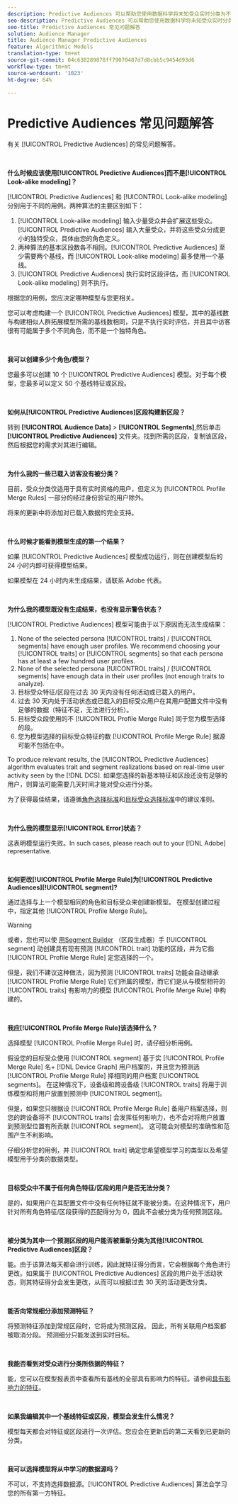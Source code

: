 ```yaml
---
description: Predictive Audiences 可以帮助您使用数据科学将未知受众实时分类为不同的角色。
seo-description: Predictive Audiences 可以帮助您使用数据科学将未知受众实时分类为不同的角色。
seo-title: Predictive Audiences 常见问题解答
solution: Audience Manager
title: Audience Manager Predictive Audiences
feature: Algorithmic Models
translation-type: tm+mt
source-git-commit: 04c638289878ff79070487d7d8cbb5c9454d93d6
workflow-type: tm+mt
source-wordcount: '1023'
ht-degree: 64%

---
```



# Predictive Audiences 常见问题解答

有关 [!UICONTROL Predictive Audiences] 的常见问题解答。

 

**什么时候应该使用[!UICONTROL Predictive Audiences]而不是[!UICONTROL Look-alike modeling]？**

[!UICONTROL Predictive Audiences] 和 [!UICONTROL Look-alike modeling] 分别用于不同的用例。两种算法的主要区别如下：

1. [!UICONTROL Look-alike modeling] 输入少量受众并会扩展这些受众。[!UICONTROL Predictive Audiences] 输入大量受众，并将这些受众分成更小的独特受众，具体由您的角色定义。
1. 两种算法的基本区段数各不相同。[!UICONTROL Predictive Audiences] 至少需要两个基线，而 [!UICONTROL Look-alike modeling] 最多使用一个基线。
1. [!UICONTROL Predictive Audiences] 执行实时区段评估，而 [!UICONTROL Look-alike modeling] 则不执行。

根据您的用例，您应决定哪种模型与您更相关。

您可以考虑构建一个 [!UICONTROL Predictive Audiences] 模型，其中的基线数与构建相似人群拓展模型所需的基线数相同，只是不执行实时评估，并且其中访客很有可能属于多个不同角色，而不是一个独特角色。

 

**我可以创建多少个角色/模型？**

您最多可以创建 10 个 [!UICONTROL Predictive Audiences] 模型。对于每个模型，您最多可以定义 50 个基线特征或区段。

 

**如何从[!UICONTROL Predictive Audiences]区段构建新区段？**

转到 **[!UICONTROL Audience Data]** > **[!UICONTROL Segments]**,然后单击 **[!UICONTROL Predictive Audiences]** 文件夹。找到所需的区段，复制该区段，然后根据您的需求对其进行编辑。

 

**为什么我的一些已载入访客没有被分类？**

目前，受众分类仅适用于具有实时资格的用户，但定义为 [!UICONTROL Profile Merge Rules] 一部分的经过身份验证的用户除外。

将来的更新中将添加对已载入数据的完全支持。

 

**什么时候才能看到模型生成的第一个结果？**

如果 [!UICONTROL Predictive Audiences] 模型成功运行，则在创建模型后的 24 小时内即可获得模型结果。

如果模型在 24 小时内未生成结果，请联系 Adobe 代表。

 

**为什么我的模型既没有生成结果，也没有显示警告状态？**

[!UICONTROL Predictive Audiences] 模型可能由于以下原因而无法生成结果：

1. None of the selected persona [!UICONTROL traits] / [!UICONTROL segments] have enough user profiles. We recommend choosing your [!UICONTROL traits] or [!UICONTROL segments] so that each persona has at least a few hundred user profiles.
1. None of the selected persona [!UICONTROL traits] / [!UICONTROL segments] have enough data in their user profiles (not enough traits to analyze).
1. 目标受众特征/区段在过去 30 天内没有任何活动或已载入的用户。
1. 过去 30 天内处于活动状态或已载入的目标受众用户在其用户配置文件中没有足够的数据（特征不足，无法进行分析）。
1. 目标受众段使用的不 [!UICONTROL Profile Merge Rule] 同于您为模型选择的段。
1. 您为模型选择的目标受众特征的数 [!UICONTROL Profile Merge Rule] 据源可能不包括在中。

To produce relevant results, the [!UICONTROL Predictive Audiences] algorithm evaluates trait and segment realizations based on real-time user activity seen by the [!DNL DCS]. 如果您选择的新基本特征和区段还没有足够的用户，则算法可能需要几天时间才能对受众进行分类。

为了获得最佳结果，请遵循[角色选择标准](../features/algorithmic-models/predictive-audiences.md#selection-personas)和[目标受众选择标准](../features/algorithmic-models/predictive-audiences.md#selection-audience)中的建议准则。

 

**为什么我的模型显示[!UICONTROL Error]状态？**

这表明模型运行失败。In such cases, please reach out to your [!DNL Adobe] representative.

 

**如何更改[!UICONTROL Profile Merge Rule]为[!UICONTROL Predictive Audiences][!UICONTROL segment]?**

通过选择与上一个模型相同的角色和目标受众来创建新模型。 在模型创建过程中，指定其他 [!UICONTROL Profile Merge Rule]。

>[!WARNING]
> 或者，您也可以使 [用Segment Builder](../features/segments/segment-builder.md) （区段生成器）手 [!UICONTROL segment] 动创建具有现有预测 [!UICONTROL trait] 功能的区段，并为它指 [!UICONTROL Profile Merge Rule] 定您选择的一个。
> 
> 但是，我们不建议这种做法，因为预测 [!UICONTROL traits] 功能会自动继承 [!UICONTROL Profile Merge Rule] 它们所属的模型，而它们是从与模型相符的 [!UICONTROL traits] 有影响力的模型 [!UICONTROL Profile Merge Rule] 中构建的。

 

**我应[!UICONTROL Profile Merge Rule]该选择什么？**

选择模型 [!UICONTROL Profile Merge Rule] 时，请仔细分析用例。

假设您的目标受众使用 [!UICONTROL segment] 基于实 [!UICONTROL Profile Merge Rule] 名+ [!DNL Device Graph] 用户档案的，并且您为预测选 [!UICONTROL Profile Merge Rule] 择相同的用户档案 [!UICONTROL segments]。 在这种情况下，设备级和跨设备级 [!UICONTROL traits] 将用于训练模型和将用户放置到预测中 [!UICONTROL segment]。

但是，如果您只根据设 [!UICONTROL Profile Merge Rule] 备用户档案选择，则您的跨设备将不 [!UICONTROL traits] 会发挥任何影响力，也不会对将用户放置到预测型位置有所贡献 [!UICONTROL segment]。 这可能会对模型的准确性和范围产生不利影响。

仔细分析您的用例，并 [!UICONTROL trait] 确定您希望模型学习的类型以及希望模型用于分类的数据类型。

 

**目标受众中不属于任何角色特征/区段的用户是否无法分类？**

是的，如果用户在其配置文件中没有任何特征就不能被分类。在这种情况下，用户针对所有角色特征/区段获得的匹配得分为 0，因此不会被分类为任何预测区段。

 

**被分类为其中一个预测区段的用户能否被重新分类为其他[!UICONTROL Predictive Audiences]区段？**

能。由于该算法每天都会进行训练，因此就特征得分而言，它会根据每个角色进行更改。如果属于 [!UICONTROL Predictive Audiences] 区段的用户处于活动状态，则其特征得分会发生更改，从而可以根据过去 30 天的活动更改分类。

 

**能否向常规细分添加预测特征？**

将预测特征添加到常规区段时，它将成为预测区段。 因此，所有关联用户档案都被取消分段。 预测细分只能发送到实时目标。

 

**我能否看到对受众进行分类所依据的特征？**

能，您可以在模型报表页中查看所有基线的全部具有影响力的特征。请参阅[具有影响力的特征](../features/algorithmic-models/predictive-audiences-reporting.md#influential-traits)。

 

**如果我编辑其中一个基线特征或区段，模型会发生什么情况？**

模型每天都会对特征或区段进行一次评估。您应会在更新后的第二天看到已更新的分类。

 

**我可以选择模型将从中学习的数据源吗？**

不可以，不支持选择数据源。[!UICONTROL Predictive Audiences] 算法会学习您的所有第一方特征。